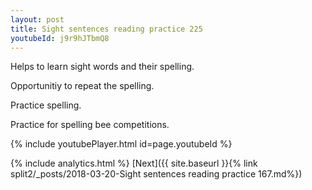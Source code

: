 ```yaml
---
layout: post
title: Sight sentences reading practice 225
youtubeId: j9r9hJTbmQ8
---
```

 
 
Helps to learn sight words and their spelling.

Opportunitiy to repeat the spelling. 

Practice spelling. 
 
Practice for spelling bee competitions. 
 
{% include youtubePlayer.html id=page.youtubeId %}
 
 
{% include analytics.html %} 
[Next]({{ site.baseurl }}{% link  split2/_posts/2018-03-20-Sight sentences reading practice 167.md%})
 
